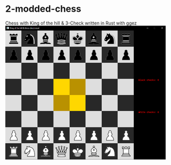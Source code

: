 # 2-modded-chess
Chess with King of the hill &amp; 3-Check written in Rust with ggez
![alt text](https://github.com/rejnhed/2-modded-chess/blob/master/image.png?raw=true)
